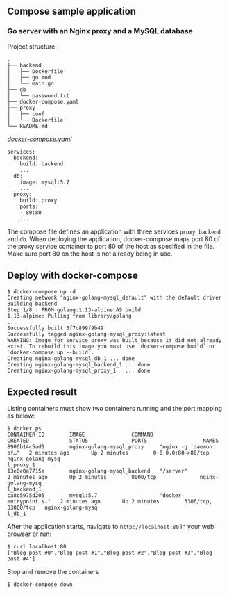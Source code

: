 ## Compose sample application
### Go server with an Nginx proxy and a MySQL database

Project structure:
```
.
├── backend
│   ├── Dockerfile
│   ├── go.mod
│   └── main.go
├── db
│   └── password.txt
├── docker-compose.yaml
├── proxy
│   ├── conf
│   └── Dockerfile
└── README.md
```

[_docker-compose.yaml_](docker-compose.yaml)
```
services:
  backend:
    build: backend
    ...
  db:
    image: mysql:5.7
    ...
  proxy:
    build: proxy
    ports:
    - 80:80
    ...
```
The compose file defines an application with three services `proxy`, `backend` and `db`.
When deploying the application, docker-compose maps port 80 of the proxy service container to port 80 of the host as specified in the file.
Make sure port 80 on the host is not already being in use.

## Deploy with docker-compose

```
$ docker-compose up -d
Creating network "nginx-golang-mysql_default" with the default driver
Building backend
Step 1/8 : FROM golang:1.13-alpine AS build
1.13-alpine: Pulling from library/golang
...
Successfully built 5f7c899f9b49
Successfully tagged nginx-golang-mysql_proxy:latest
WARNING: Image for service proxy was built because it did not already exist. To rebuild this image you must use `docker-compose build` or `docker-compose up --build`.
Creating nginx-golang-mysql_db_1 ... done
Creating nginx-golang-mysql_backend_1 ... done
Creating nginx-golang-mysql_proxy_1   ... done
```

## Expected result

Listing containers must show two containers running and the port mapping as below:
```
$ docker ps
CONTAINER ID        IMAGE               COMMAND                  CREATED             STATUS              PORTS                  NAMES
8906b14c5ad1        nginx-golang-mysql_proxy     "nginx -g 'daemon of…"   2 minutes ago       Up 2 minutes        0.0.0.0:80->80/tcp    nginx-golang-mysq
l_proxy_1
13e0e0a7715a        nginx-golang-mysql_backend   "/server"                2 minutes ago       Up 2 minutes        8000/tcp              nginx-golang-mysq
l_backend_1
ca8c5975d205        mysql:5.7                    "docker-entrypoint.s…"   2 minutes ago       Up 2 minutes        3306/tcp, 33060/tcp   nginx-golang-mysq
l_db_1
```

After the application starts, navigate to `http://localhost:80` in your web browser or run:
```
$ curl localhost:80
["Blog post #0","Blog post #1","Blog post #2","Blog post #3","Blog post #4"]
```

Stop and remove the containers
```
$ docker-compose down
```
